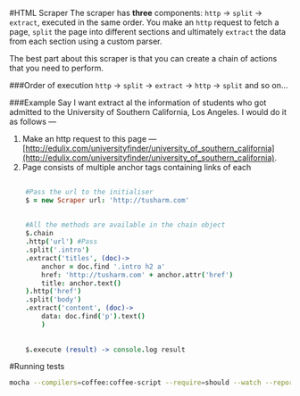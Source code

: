 
#HTML Scraper
The scraper has **three** components: `http` → `split` → `extract`, executed in the same order. You make an `http` request to fetch a page, `split` the page into different sections and ultimately `extract` the data from each section using a custom parser.

The best part about this scraper is that you can create a chain of actions that you need to perform.

###Order of execution
`http` → `split` → `extract` → `http` → `split` and so on…

###Example
Say I  want extract al the information of students who got admitted to the University of Southern California, Los Angeles. I would do it as follows —

1. Make an http request to this page —
	[http://edulix.com/universityfinder/university_of_southern_california](http://edulix.com/universityfinder/university_of_southern_california). 
2. Page consists of multiple anchor tags containing links of each





```coffeescript
	
	#Pass the url to the initialiser
	$ = new Scraper url: 'http://tusharm.com'
	
	
	#All the methods are available in the chain object
	$.chain
	.http('url') #Pass
	.split('.intro')
	.extract('titles', (doc)->
		anchor = doc.find '.intro h2 a'
		href: 'http://tusharm.com' + anchor.attr('href')
		title: anchor.text()
	).http('href')
	.split('body')
	.extract('content', (doc)->
		data: doc.find('p').text()
		)
	
	
	$.execute (result) -> console.log result
```


#Running tests
```sh
mocha --compilers=coffee:coffee-script --require=should --watch --reporter=min
```
